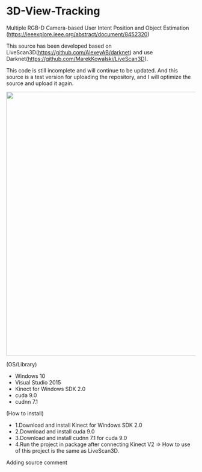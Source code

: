 # 3D-View-Tracking
Multiple RGB-D Camera-based User Intent Position and Object Estimation
(https://ieeexplore.ieee.org/abstract/document/8452320)

This source has been developed based on LiveScan3D(https://github.com/AlexeyAB/darknet) and 
use Darknet(https://github.com/MarekKowalski/LiveScan3D).

This code is still incomplete and will continue to be updated. And this source is a test version for uploading the repository, and I will optimize the source and upload it again.

<div>
<img width = "700" src="https://user-images.githubusercontent.com/44374139/49153135-395f0400-f358-11e8-952f-1aeac4da7957.jpg">
</div>

(OS/Library)
- Windows 10
- Visual Studio 2015
- Kinect for Windows SDK 2.0
- cuda 9.0
- cudnn 7.1
 
(How to install)
- 1.Download and install Kinect for Windows SDK 2.0
- 2.Download and install cuda 9.0
- 3.Download and install cudnn 7.1 for cuda 9.0
- 4.Run the project in package after connecting Kinect V2 => How to use of this project is the same as LiveScan3D.


Adding source comment 


